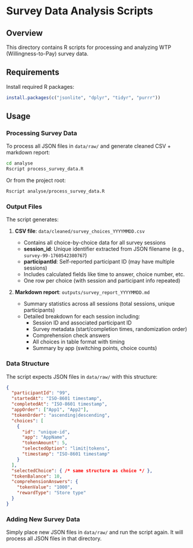 # Survey Data Analysis Scripts

## Overview

This directory contains R scripts for processing and analyzing WTP (Willingness-to-Pay) survey data.

## Requirements

Install required R packages:

```r
install.packages(c("jsonlite", "dplyr", "tidyr", "purrr"))
```

## Usage

### Processing Survey Data

To process all JSON files in `data/raw/` and generate cleaned CSV + markdown report:

```bash
cd analyse
Rscript process_survey_data.R
```

Or from the project root:

```bash
Rscript analyse/process_survey_data.R
```

### Output Files

The script generates:

1. **CSV file**: `data/cleaned/survey_choices_YYYYMMDD.csv`
   - Contains all choice-by-choice data for all survey sessions
   - **session_id**: Unique identifier extracted from JSON filename (e.g., `survey-99-1760542380767`)
   - **participantId**: Self-reported participant ID (may have multiple sessions)
   - Includes calculated fields like time to answer, choice number, etc.
   - One row per choice (with session and participant info repeated)

2. **Markdown report**: `outputs/survey_report_YYYYMMDD.md`
   - Summary statistics across all sessions (total sessions, unique participants)
   - Detailed breakdown for each session including:
     - Session ID and associated participant ID
     - Survey metadata (start/completion times, randomization order)
     - Comprehension check answers
     - All choices in table format with timing
     - Summary by app (switching points, choice counts)

### Data Structure

The script expects JSON files in `data/raw/` with this structure:

```json
{
  "participantId": "99",
  "startedAt": "ISO-8601 timestamp",
  "completedAt": "ISO-8601 timestamp",
  "appOrder": ["App1", "App2"],
  "tokenOrder": "ascending|descending",
  "choices": [
    {
      "id": "unique-id",
      "app": "AppName",
      "tokenAmount": 5,
      "selectedOption": "limit|tokens",
      "timestamp": "ISO-8601 timestamp"
    }
  ],
  "selectedChoice": { /* same structure as choice */ },
  "tokenBalance": 10,
  "comprehensionAnswers": {
    "tokenValue": "1000",
    "rewardType": "Store type"
  }
}
```

### Adding New Survey Data

Simply place new JSON files in `data/raw/` and run the script again. It will process all JSON files in that directory.

